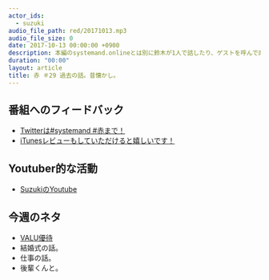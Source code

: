 ```yaml
---
actor_ids:
  - suzuki  
audio_file_path: red/20171013.mp3
audio_file_size: 0
date: 2017-10-13 00:00:00 +0900
description: 本編のsystemand.onlineとは別に鈴木が1人で話したり、ゲストを呼んで楽しくおしゃべりしちゃおう！っていうPodcastです！
duration: "00:00"
layout: article
title: 赤 ＃29 過去の話。昔懐かし。
---
```

## 番組へのフィードバック
* [Twitterは#systemand #赤まで！](https://twitter.com/search?q=%23systemand)
* [iTunesレビューもしていただけると嬉しいです！](https://itunes.apple.com/jp/podcast/systemand-online/id1205168408?mt=2)

## Youtuber的な活動
* [SuzukiのYoutube](https://www.youtube.com/channel/UCqTozqKO5AWD8OccCnW3Rvw)

## 今週のネタ
* [VALU優待](https://valu.is/tadashi1104)
* 結婚式の話。
* 仕事の話。
* 後輩くんと。

